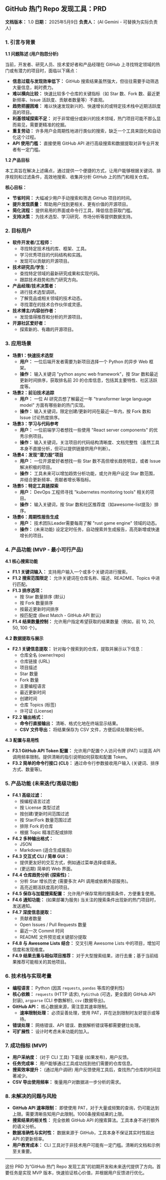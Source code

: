 
## GitHub 热门 Repo 发现工具：PRD

**文档版本：** 1.0
**日期：** 2025年5月9日
**负责人：** (AI Gemini - 可替换为实际负责人)

### 1. 引言与背景

**1.1 问题陈述 (用户抱怨分析)**

当前，开发者、研究人员、技术爱好者和产品经理在 GitHub 上寻找特定领域的热门或有潜力的项目时，面临以下痛点：

*   **信息过载与发现效率低下：** GitHub 搜索结果虽然强大，但往往需要手动筛选大量信息，耗时费力。
*   **难以横向比较：** 快速比较多个仓库的关键指标（如 Star 数、Fork 数、最近更新频率、Issue 活跃度、贡献者数量等）不直观。
*   **趋势把握困难：** 难以快速发现新兴的、快速增长的或特定技术栈中近期活跃度高的项目。
*   **利基领域探索不足：** 对于非常细分或新兴的技术领域，热门项目可能不那么显而易见，需要更精准的挖掘。
*   **重复劳动：** 许多用户会周期性地进行类似的搜索，缺乏一个工具来固化和自动化这个过程。
*   **API 使用门槛：** 直接使用 GitHub API 进行高级搜索和数据提取对非专业开发者有一定门槛。

**1.2 产品目标**

本工具旨在解决上述痛点，通过提供一个便捷的方式，让用户能够根据关键词、排序规则和过滤条件，高效地搜索、收集并分析 GitHub 上的热门和相关仓库。

**核心目标：**

*   **节省时间：** 大幅减少用户手动搜索和筛选 GitHub 项目的时间。
*   **提升发现质量：** 帮助用户找到更相关、更有价值的开源项目。
*   **简化流程：** 提供易用的界面或命令行工具，降低信息获取门槛。
*   **支持决策：** 为技术选型、学习研究、市场分析等提供数据支持。

### 2. 目标用户

*   **软件开发者/工程师：**
    *   寻找特定技术栈的库、框架、工具。
    *   学习优秀项目的代码结构和实践。
    *   发现可以贡献的开源项目。
*   **技术研究员/学生：**
    *   查找特定领域的最新研究成果和实现代码。
    *   跟踪技术趋势和热门研究方向。
*   **产品经理/技术决策者：**
    *   进行技术选型调研。
    *   了解竞品或相关领域的技术动态。
    *   寻找潜在的技术合作伙伴或灵感。
*   **技术博主/内容创作者：**
    *   发现值得推荐和分析的开源项目。
*   **开源社区爱好者：**
    *   探索新的、有趣的开源项目。

### 3. 应用场景

*   **场景1：快速技术选型**
    *   **用户：** 一位后端开发者需要为新项目选择一个 Python 的异步 Web 框架。
    *   **操作：** 输入关键词 "python async web framework"，按 Star 数和最近更新时间排序，获取排名前 20 的仓库信息，包括其主要特性、社区活跃度等。
*   **场景2：前沿技术追踪**
    *   **用户：** 一位 AI 研究员想了解最近一年 "transformer large language model" 方面有哪些新的热门实现。
    *   **操作：** 输入关键词，限定创建/更新时间在最近一年内，按 Fork 数和 Issue 讨论热度排序。
*   **场景3：学习与代码参考**
    *   **用户：** 一位前端学习者想找一些使用 "React server components" 的优秀示例项目。
    *   **操作：** 输入关键词，关注项目的代码结构清晰度、文档完整性（虽然工具本身不直接分析，但可以提供链接供用户判断）。
*   **场景4：发现“潜力股”项目**
    *   **用户：** 一位开源爱好者想找一些 Star 数不高但增长趋势明显，或者 Issue 解决积极的项目。
    *   **操作：** 工具未来可以增加趋势分析功能，或允许用户设定 Star 数范围，并结合更新频率、贡献者增长等指标。
*   **场景5：特定工具链探索**
    *   **用户：** DevOps 工程师寻找 "kubernetes monitoring tools" 相关的项目。
    *   **操作：** 输入关键词，按 Star 数和社区推荐度（如awesome-list提及）排序。
*   **场景6：周期性报告生成**
    *   **用户：** 技术团队Leader需要每周了解 "rust game engine" 领域的动态。
    *   **操作：** (未来功能) 设定定时任务，自动搜索并生成报告，高亮新增或快速增长的项目。

### 4. 产品功能 (MVP - 最小可行产品)

**4.1 核心搜索功能**

*   **F1.1 关键词输入：** 支持用户输入一个或多个关键词进行搜索。
*   **F1.2 搜索范围限定：** 允许关键词在仓库名称、描述、README、Topics 中进行匹配。
*   **F1.3 排序选项：**
    *   按 Star 数量排序 (默认)
    *   按 Fork 数量排序
    *   按最近更新时间排序
    *   按匹配度 (Best Match - GitHub API 默认)
*   **F1.4 结果数量控制：** 允许用户指定希望获取的结果数量（例如，前 10, 20, 50, 100 个）。

**4.2 数据提取与展示**

*   **F2.1 关键信息提取：** 针对每个搜索到的仓库，提取并展示以下信息：
    *   仓库全名 (owner/repo)
    *   仓库链接 (URL)
    *   项目描述
    *   Star 数量
    *   Fork 数量
    *   主要编程语言
    *   最近更新时间
    *   创建时间
    *   仓库 Topics (标签)
    *   许可证 (License)
*   **F2.2 输出格式：**
    *   **命令行直接输出：** 清晰、格式化地在终端显示结果。
    *   **CSV 文件导出：** 将结果保存为 CSV 文件，方便后续处理和分析。

**4.3 配置与易用性**

*   **F3.1 GitHub API Token 配置：** 允许用户配置个人访问令牌 (PAT) 以提高 API 调用频率限制。提供清晰的指引说明如何获取和配置 Token。
*   **F3.2 简单的命令行接口 (CLI)：** 通过命令行参数接收用户输入 (关键词、排序方式、数量等)。

### 5. 产品功能 (未来迭代/高级功能)

*   **F4.1 高级过滤：**
    *   按编程语言过滤
    *   按 License 类型过滤
    *   按创建/更新时间范围过滤
    *   按 Star/Fork 数量范围过滤
    *   排除 Fork 的仓库
    *   根据 Topic 精准匹配或排除
*   **F4.2 多种输出格式：**
    *   JSON
    *   Markdown (适合生成报告)
*   **F4.3 交互式 CLI / 简单 GUI：**
    *   提供更友好的交互方式，例如通过菜单选择或填表。
    *   (更远期) 简单的 Web 界面。
*   **F4.4 仓库趋势分析 (探索性)：**
    *   分析 Star 增长历史 (需要多次 API 调用或依赖外部服务)。
    *   高亮近期活跃度高的项目。
*   **F4.5 保存与加载搜索配置：** 允许用户保存常用的搜索条件，方便重复使用。
*   **F4.6 通知功能：** (如果部署为服务) 当关注的搜索条件出现新的热门项目时，发送通知。
*   **F4.7 深度信息提取：**
    *   贡献者数量
    *   Open Issues / Pull Requests 数量
    *   最近一次 Commit 时间
    *   README 文件预览或关键部分提取
*   **F4.8 与 Awesome Lists 结合：** 交叉引用 Awesome Lists 中的项目，增加可信度和发现维度。
*   **F4.9 结果去重与相似项目推荐：** 对于大型搜索结果，进行去重；基于当前结果推荐可能相关的其他项目。

### 6. 技术栈与实现考量

*   **编程语言：** Python (因其 `requests`, `pandas` 等库的便利性)
*   **核心依赖：** `requests` (HTTP 请求), `PyGithub` (可选，更全面的 GitHub API 封装), `argparse` (CLI 参数解析), `csv` (数据导出)。
*   **GitHub API：** 核心数据来源，需注意其速率限制。
    *   **速率限制处理：** 必须妥善处理，使用 PAT，并在达到限制时友好提示或等待。
*   **错误处理：** 网络错误、API 错误、数据解析错误等都需要健壮处理。
*   **可扩展性：** 设计时考虑未来功能的加入。

### 7. 成功指标 (MVP)

*   **用户采纳度：** (对于 CLI 工具) 下载量 (如果发布)，用户反馈。
*   **任务完成率：** 用户能够通过工具成功找到他们需要的仓库信息。
*   **搜索效率提升：** (通过用户调研) 用户反馈使用工具后，查找热门仓库的时间显著减少。
*   **CSV 导出使用频率：** 衡量用户对数据进一步分析的需求。

### 8. 未解决的问题与风险

*   **GitHub API 速率限制：** 即使使用 PAT，对于大量或频繁的查询，仍可能达到上限。需要清晰告知用户此限制。1000条搜索结果的上限。
*   **搜索结果的相关性：** 完全依赖 GitHub API 的搜索算法。工具本身不进行额外的语义分析。
*   **数据准确性与实时性：** 数据来源于 GitHub，工具本身不保证其实时性超出 API 的更新频率。
*   **用户教育成本：** CLI 工具对于非技术用户可能有一定门槛。清晰的文档和示例至关重要。

---

这份 PRD 为“GitHub 热门 Repo 发现工具”的初期开发和未来迭代提供了方向。首要任务是实现 MVP 版本，快速验证核心价值，并根据用户反馈进行优化。

